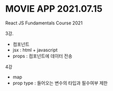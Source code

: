 # MOVIE APP 2021.07.15

React JS Fundamentals Course 2021

3강. 
 - 컴포넌트 
 - jsx : html + javascript
 - props : 컴포넌트에 데이터 전송

 4강
 - map
 - prop type : 들어오는 변수의 타입과 필수여부 제한